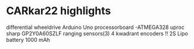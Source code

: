 # CARkar22 highlights
differential wheeldrive
Arduino Uno processorboard -ATMEGA328 uproc
sharp GP2Y0A60SZLF ranging sensors(3)
4 kwadrant encoders !!
2S Lipo battery 1000 mAh
